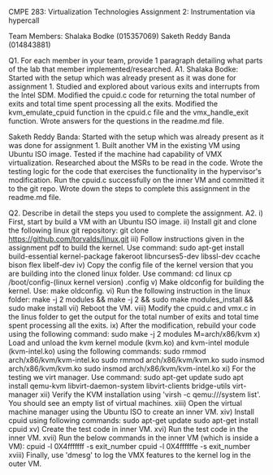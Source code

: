 CMPE 283: Virtualization Technologies
Assignment 2: Instrumentation via hypercall

Team Members:
Shalaka Bodke (015357069)
Saketh Reddy Banda (014843881)

Q1. For each member in your team, provide 1 paragraph detailing what parts of the lab that member implemented/researched.
A1.
Shalaka Bodke:
Started with the setup which was already present as it was done for assignment 1. Studied and explored about various exits and interrupts from the Intel SDM. Modified the cpuid.c code for returning the total number of exits and total time spent processing all the exits. Modified the kvm_emulate_cpuid function in the cpuid.c file and the vmx_handle_exit function. Wrote answers for the questions in the readme.md file.

Saketh Reddy Banda:
Started with the setup which was already present as it was done for assignment 1. Built another VM in the existing VM using Ubuntu ISO image. Tested if the machine had capability of VMX virtualization. Researched about the MSRs to be read in the code. Wrote the testing logic for the code that exercises the functionality in the hypervisor's modification. Run the cpuid.c successfully on the inner VM and committed it to the git repo. Wrote down the steps to complete this assignment in the readme.md file.

Q2. Describe in detail the steps you used to complete the assignment. 
A2.
i) First, start by build a VM with an Ubuntu ISO image.
ii) Install git and clone the following linux git repository: git clone https://github.com/torvalds/linux.git
iii) Follow instructions given in the assignment pdf to build the kernel. Use command:
    sudo apt-get install build-essential kernel-package fakeroot libncurses5-dev libssl-dev ccache bison flex libelf-dev
iv) Copy the config file of the kernel version that you are building into the cloned linux folder. Use command: 
    cd linux
    cp /boot/config-(linux kernel version) .config
v) Make oldconfig for building the kernel. Use: make oldconfig.
vi) Run the following instruction in the linux folder:
    make -j 2 modules && make -j 2 && sudo make modules_install  && sudo make install
vii) Reboot the VM.
viii) Modify the cpuid.c and vmx.c in the linus folder to get the output for the total number of exits and total time spent processing all the exits.
ix) After the modification, rebuild your code using the following command:
    sudo make -j 2 modules M=arch/x86/kvm
x) Load and unload the kvm kernel module (kvm.ko) and kvm-intel module (kvm-intel.ko) using the following commands:
    sudo rmmod arch/x86/kvm/kvm-intel.ko
    sudo rmmod arch/x86/kvm/kvm.ko
    sudo insmod arch/x86/kvm/kvm.ko
    sudo insmod arch/x86/kvm/kvm-intel.ko
xi) For the testing we virt manager. Use command:
    sudo apt-get update
    sudo apt install qemu-kvm libvirt-daemon-system libvirt-clients bridge-utils virt-manager
xii) Verify the KVM installation using 'virsh -c qemu:///system list'. You should see an empty list of virtual machines.
xiii) Open the virtual machine manager using the Ubuntu ISO to create an inner VM.
xiv) Install cpuid using following commands:
    sudo apt-get update
    sudo apt-get install cpuid
xv) Create the test code in inner VM.
xvi) Run the test code in the inner VM.
xvii) Run the below commands in the inner VM (which is inside a VM): 
    cpuid -l 0X4fffffff -s exit_number
    cpuid -l 0X4ffffffe -s exit_number
xviii) Finally, use 'dmesg' to log the VMX features to the kernel log in the outer VM.